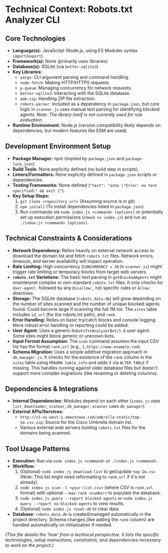 # Technical Context: Robots.txt Analyzer CLI

## Core Technologies

- **Language(s):** JavaScript (Node.js, using ES Modules syntax `import`/`export`)
- **Framework(s):** None (primarily uses libraries)
- **Database(s):** SQLite (via `better-sqlite3`)
- **Key Libraries:**
  - `yargs`: CLI argument parsing and command handling.
  - `node-fetch`: Making HTTP/HTTPS requests.
  - `p-queue`: Managing concurrency for network requests.
  - `better-sqlite3`: Interacting with the SQLite database.
  - `adm-zip`: Handling ZIP file extraction.
  - `robots-parser`: Included as a dependency in `package.json`, but core logic in `scanner.js` uses manual text parsing for identifying blocked agents. _Note: The library itself is not currently used for rule evaluation._
- **Runtime Environment:** Node.js (version compatibility likely depends on dependencies, but modern features like ESM are used).

## Development Environment Setup

- **Package Manager:** npm (implied by `package.json` and `package-lock.json`)
- **Build Tools:** None explicitly defined (no build step in scripts).
- **Linters/Formatters:** None explicitly defined in `package.json` scripts or dependencies.
- **Testing Frameworks:** None defined (`"test": "echo \"Error: no test specified\" && exit 1"`).
- **Key Setup Steps:**
  1.  `git clone <repository_url>` (Assuming source is in git)
  2.  `npm install` (To install dependencies listed in `package.json`)
  3.  Run commands via `node index.js <command> [options]` or potentially set up execution permissions (`chmod +x index.js`) and run as `./index.js <command> [options]`.

## Technical Constraints & Considerations

- **Network Dependency:** Relies heavily on external network access to download the domain list and fetch `robots.txt` files. Network errors, timeouts, and server availability will impact operation.
- **Rate Limiting:** High concurrency (`CONCURRENCY = 50` in `scanner.js`) might trigger rate limiting or temporary blocks from target web servers.
- **`robots.txt` Variations:** The basic text parsing in `getBlockedAgents` might misinterpret complex or non-standard `robots.txt` files. It only checks for `User-agent:` followed by any `Disallow:`, not specific rules or `Allow:` directives.
- **Storage:** The SQLite database (`robots_data.db`) will grow depending on the number of sites scanned and the number of unique blocked agents found. Could become large if scanning the full 1M list. The `sites` table includes `id`, `url` (for the robots.txt path), and `rank`.
- **Error Handling:** Relies on basic try/catch blocks and console logging. More robust error handling or reporting could be added.
- **User Agent:** Uses a generic `RobotsTxtAnalyzerBot/1.0` user agent. Some sites might block generic or unknown bots.
- **Input Format Assumption:** The `scan` command assumes the input CSV list has the format `rank,url` (e.g., `1,https://www.example.com`).
- **Schema Migration:** Uses a simple additive migration approach in `db_manager.js`. It checks for the existence of the `rank` column in the `sites` table using `PRAGMA table_info` and adds it via `ALTER TABLE` if missing. This handles running against older database files but doesn't support more complex migrations (like renaming or deleting columns).

## Dependencies & Integrations

- **Internal Dependencies:** Modules depend on each other (`index.js` uses `list_downloader`, `scanner`, `db_manager`; `scanner` uses `db_manager`).
- **External APIs/Services:**
  - `http://s3-us-west-1.amazonaws.com/umbrella-static/top-1m.csv.zip`: Source for the Cisco Umbrella domain list.
  - Various external web servers hosting `robots.txt` files for the domains being scanned.

## Tool Usage Patterns

- **Execution:** Run via `node index.js <command>` or `./index.js <command>`.
- **Workflow:**
  1.  (Optional) `node index.js download-list` to get/update `top-1m.csv` (Note: This list might need reformatting to `rank,url` if it's not already).
  2.  `node index.js scan -l <your-list.csv>` (where CSV is `rank,url` format) with optional `--max-rank <number>` to populate the database.
  3.  `node index.js query --report blocked-agents` or `node index.js query --report no-blocked-agents` to view results.
  4.  (Optional) `node index.js reset-db` to clear data.
- **Database:** `robots_data.db` is created/managed automatically in the project directory. Schema changes (like adding the `rank` column) are handled automatically on initialization if needed.

_(This file details the 'how' from a technical perspective. It lists the specific technologies, setup instructions, constraints, and dependencies necessary to work on the project.)_
